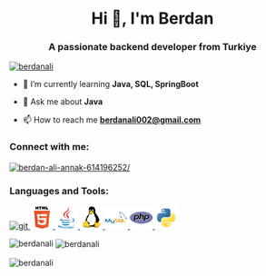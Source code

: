 <h1 align="center">Hi 👋, I'm Berdan</h1>
<h3 align="center">A passionate backend developer from Turkiye</h3>

<p align="left"> <a href="https://github.com/ryo-ma/github-profile-trophy"><img src="https://github-profile-trophy.vercel.app/?username=berdanali" alt="berdanali" /></a> </p>

- 🌱 I’m currently learning **Java, SQL, SpringBoot**

- 💬 Ask me about **Java**

- 📫 How to reach me **berdanali002@gmail.com**

<h3 align="left">Connect with me:</h3>
<p align="left">
<a href="https://linkedin.com/in/berdan-ali-annak-614196252/" target="blank"><img align="center" src="https://raw.githubusercontent.com/rahuldkjain/github-profile-readme-generator/master/src/images/icons/Social/linked-in-alt.svg" alt="berdan-ali-annak-614196252/" height="30" width="40" /></a>
</p>

<h3 align="left">Languages and Tools:</h3>
<p align="left"> <a href="https://git-scm.com/" target="_blank" rel="noreferrer"> <img src="https://www.vectorlogo.zone/logos/git-scm/git-scm-icon.svg" alt="git" width="40" height="40"/> </a> <a href="https://www.w3.org/html/" target="_blank" rel="noreferrer"> <img src="https://raw.githubusercontent.com/devicons/devicon/master/icons/html5/html5-original-wordmark.svg" alt="html5" width="40" height="40"/> </a> <a href="https://www.java.com" target="_blank" rel="noreferrer"> <img src="https://raw.githubusercontent.com/devicons/devicon/master/icons/java/java-original.svg" alt="java" width="40" height="40"/> </a> <a href="https://www.linux.org/" target="_blank" rel="noreferrer"> <img src="https://raw.githubusercontent.com/devicons/devicon/master/icons/linux/linux-original.svg" alt="linux" width="40" height="40"/> </a> <a href="https://www.mysql.com/" target="_blank" rel="noreferrer"> <img src="https://raw.githubusercontent.com/devicons/devicon/master/icons/mysql/mysql-original-wordmark.svg" alt="mysql" width="40" height="40"/> </a> <a href="https://www.php.net" target="_blank" rel="noreferrer"> <img src="https://raw.githubusercontent.com/devicons/devicon/master/icons/php/php-original.svg" alt="php" width="40" height="40"/> </a> <a href="https://www.python.org" target="_blank" rel="noreferrer"> <img src="https://raw.githubusercontent.com/devicons/devicon/master/icons/python/python-original.svg" alt="python" width="40" height="40"/> </a> </p>

<p><img align="left" src="https://github-readme-stats.vercel.app/api/top-langs?username=berdanali&show_icons=true&locale=en&layout=compact" alt="berdanali" /></p>

<p>&nbsp;<img align="center" src="https://github-readme-stats.vercel.app/api?username=berdanali&show_icons=true&locale=en" alt="berdanali" /></p>

<p><img align="center" src="https://github-readme-streak-stats.herokuapp.com/?user=berdanali&" alt="berdanali" /></p>
